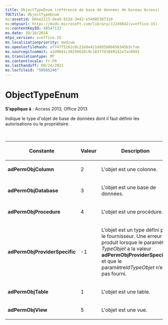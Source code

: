 ```yaml
---
title: ObjectTypeEnum (référence de base de données de bureau Access)
TOCTitle: ObjectTypeEnum
ms:assetid: b0ee2113-dea9-912d-3442-e54885397310
ms:mtpsurl: https://msdn.microsoft.com/library/JJ249842(v=office.15)
ms:contentKeyID: 48547132
ms.date: 10/18/2018
mtps_version: v=office.15
ms.localizationpriority: medium
ms.openlocfilehash: af747f5162c0c21e0e421ddd5b0b656345b3cfae
ms.sourcegitcommit: a1d9041c20256616c9c183f7d1049142a7ac6991
ms.translationtype: MT
ms.contentlocale: fr-FR
ms.lasthandoff: 09/24/2021
ms.locfileid: "59565246"
---
```

# <a name="objecttypeenum"></a>ObjectTypeEnum

**S’applique à** : Access 2013, Office 2013

Indique le type d'objet de base de données dont il faut définir les autorisations ou le propriétaire.

<br/>

<table>
<colgroup>
<col style="width: 33%" />
<col style="width: 33%" />
<col style="width: 33%" />
</colgroup>
<thead>
<tr class="header">
<th><p>Constante</p></th>
<th><p>Valeur</p></th>
<th><p>Description</p></th>
</tr>
</thead>
<tbody>
<tr class="odd">
<td><p><strong>adPermObjColumn</strong></p></td>
<td><p>2</p></td>
<td><p>L'objet est une colonne.</p></td>
</tr>
<tr class="even">
<td><p><strong>adPermObjDatabase</strong></p></td>
<td><p>3</p></td>
<td><p>L'objet est une base de données.</p></td>
</tr>
<tr class="odd">
<td><p><strong>adPermObjProcedure</strong></p></td>
<td><p>4 </p></td>
<td><p>L'objet est une procédure.</p></td>
</tr>
<tr class="even">
<td><p><strong>adPermObjProviderSpecific</strong></p></td>
<td><p>-1</p></td>
<td><p>L’objet est un type défini par le fournisseur. Une erreur se produit lorsque le paramètre <em>TypeObjet</em> a la valeur <strong>adPermObjProviderSpecific</strong> et que le paramètre<em>IdTypeObjet</em> n’est pas fourni.</p></td>
</tr>
<tr class="odd">
<td><p><strong>adPermObjTable</strong></p></td>
<td><p>1</p></td>
<td><p>L'objet est une table.</p></td>
</tr>
<tr class="even">
<td><p><strong>adPermObjView</strong></p></td>
<td><p>5</p></td>
<td><p>L'objet est une vue.</p></td>
</tr>
</tbody>
</table>

